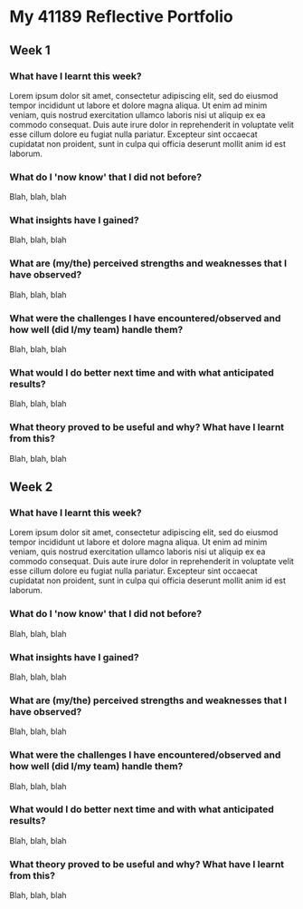 # My 41189 Reflective Portfolio

## Week 1

### What have I learnt this week?

Lorem ipsum dolor sit amet, consectetur adipiscing elit, sed do eiusmod tempor incididunt ut labore et dolore magna aliqua. Ut enim ad minim veniam, quis nostrud exercitation ullamco laboris nisi ut aliquip ex ea commodo consequat. Duis aute irure dolor in reprehenderit in voluptate velit esse cillum dolore eu fugiat nulla pariatur. Excepteur sint occaecat cupidatat non proident, sunt in culpa qui officia deserunt mollit anim id est laborum.

### What do I 'now know' that I did not before?

Blah, blah, blah

### What insights have I gained?

Blah, blah, blah

### What are (my/the) perceived strengths and weaknesses that I have observed?

Blah, blah, blah

### What were the challenges I have encountered/observed and how well (did I/my team) handle them?

Blah, blah, blah

### What would I do better next time and with what anticipated results?

Blah, blah, blah

### What theory proved to be useful and why? What have I learnt from this?

Blah, blah, blah

## Week 2

### What have I learnt this week?

Lorem ipsum dolor sit amet, consectetur adipiscing elit, sed do eiusmod tempor incididunt ut labore et dolore magna aliqua. Ut enim ad minim veniam, quis nostrud exercitation ullamco laboris nisi ut aliquip ex ea commodo consequat. Duis aute irure dolor in reprehenderit in voluptate velit esse cillum dolore eu fugiat nulla pariatur. Excepteur sint occaecat cupidatat non proident, sunt in culpa qui officia deserunt mollit anim id est laborum.

### What do I 'now know' that I did not before?

Blah, blah, blah

### What insights have I gained?

Blah, blah, blah

### What are (my/the) perceived strengths and weaknesses that I have observed?

Blah, blah, blah

### What were the challenges I have encountered/observed and how well (did I/my team) handle them?

Blah, blah, blah

### What would I do better next time and with what anticipated results?

Blah, blah, blah

### What theory proved to be useful and why? What have I learnt from this?

Blah, blah, blah
